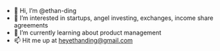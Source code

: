 - 👋 Hi, I’m @ethan-ding
- 👀 I’m interested in startups, angel investing, exchanges, income share agreements 
- 🌱 I’m currently learning about product management
- 📫 Hit me up at heyethanding@gmail.com 

<!---
ethan-ding/ethan-ding is a ✨ special ✨ repository because its `README.md` (this file) appears on your GitHub profile.
You can click the Preview link to take a look at your changes.
--->

